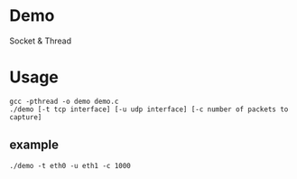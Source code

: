 # Demo
Socket &amp; Thread
# Usage
```
gcc -pthread -o demo demo.c
./demo [-t tcp interface] [-u udp interface] [-c number of packets to capture]
```
## example
```./demo -t eth0 -u eth1 -c 1000```

